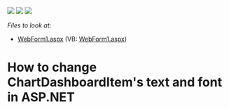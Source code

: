<!-- default badges list -->
![](https://img.shields.io/endpoint?url=https://codecentral.devexpress.com/api/v1/VersionRange/128580138/17.1.5%2B)
[![](https://img.shields.io/badge/Open_in_DevExpress_Support_Center-FF7200?style=flat-square&logo=DevExpress&logoColor=white)](https://supportcenter.devexpress.com/ticket/details/T557240)
[![](https://img.shields.io/badge/📖_How_to_use_DevExpress_Examples-e9f6fc?style=flat-square)](https://docs.devexpress.com/GeneralInformation/403183)
<!-- default badges end -->
<!-- default file list -->
*Files to look at*:

* [WebForm1.aspx](./CS/WebForm1.aspx) (VB: [WebForm1.aspx](./VB/WebForm1.aspx))
<!-- default file list end -->
# How to change ChartDashboardItem's text and font in ASP.NET

<br/>


